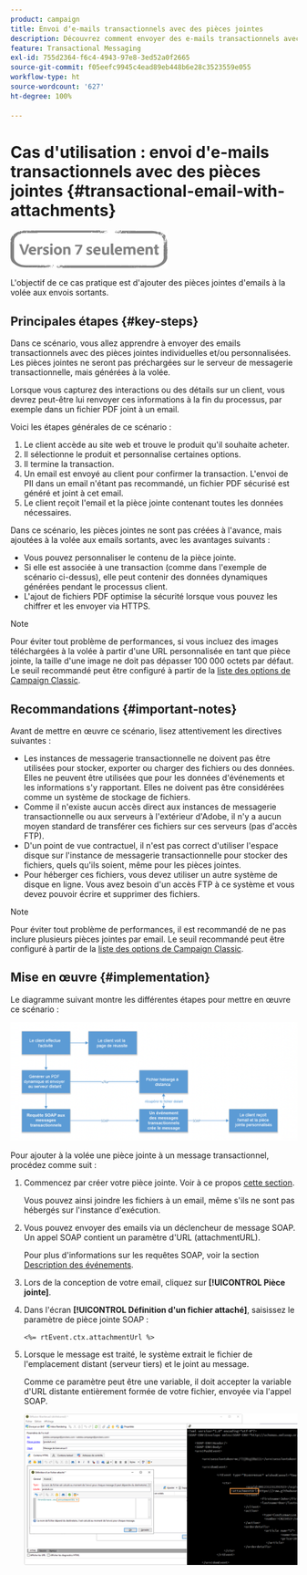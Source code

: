 ```yaml
---
product: campaign
title: Envoi dʼe-mails transactionnels avec des pièces jointes
description: Découvrez comment envoyer des e-mails transactionnels avec des pièces jointes individuelles et/ou personnalisées à lʼaide dʼAdobe Campaign
feature: Transactional Messaging
exl-id: 755d2364-f6c4-4943-97e8-3ed52a0f2665
source-git-commit: f05eefc9945c4ead89eb448b6e28c3523559e055
workflow-type: ht
source-wordcount: '627'
ht-degree: 100%

---
```


# Cas d&#39;utilisation : envoi d&#39;e-mails transactionnels avec des pièces jointes {#transactional-email-with-attachments}

![](../../assets/v7-only.svg)

L&#39;objectif de ce cas pratique est d&#39;ajouter des pièces jointes d&#39;emails à la volée aux envois sortants.

## Principales étapes {#key-steps}

Dans ce scénario, vous allez apprendre à envoyer des emails transactionnels avec des pièces jointes individuelles et/ou personnalisées. Les pièces jointes ne seront pas préchargées sur le serveur de messagerie transactionnelle, mais générées à la volée.

Lorsque vous capturez des interactions ou des détails sur un client, vous devrez peut-être lui renvoyer ces informations à la fin du processus, par exemple dans un fichier PDF joint à un email.

Voici les étapes générales de ce scénario :

1. Le client accède au site web et trouve le produit qu&#39;il souhaite acheter.
1. Il sélectionne le produit et personnalise certaines options.
1. Il termine la transaction.
1. Un email est envoyé au client pour confirmer la transaction. L&#39;envoi de PII dans un email n&#39;étant pas recommandé, un fichier PDF sécurisé est généré et joint à cet email.
1. Le client reçoit l&#39;email et la pièce jointe contenant toutes les données nécessaires.

Dans ce scénario, les pièces jointes ne sont pas créées à l&#39;avance, mais ajoutées à la volée aux emails sortants, avec les avantages suivants :

* Vous pouvez personnaliser le contenu de la pièce jointe.
* Si elle est associée à une transaction (comme dans l&#39;exemple de scénario ci-dessus), elle peut contenir des données dynamiques générées pendant le processus client.
* L&#39;ajout de fichiers PDF optimise la sécurité lorsque vous pouvez les chiffrer et les envoyer via HTTPS.

>[!NOTE]
>
>Pour éviter tout problème de performances, si vous incluez des images téléchargées à la volée à partir d&#39;une URL personnalisée en tant que pièce jointe, la taille d&#39;une image ne doit pas dépasser 100 000 octets par défaut. Le seuil recommandé peut être configuré à partir de la [liste des options de Campaign Classic](../../installation/using/configuring-campaign-options.md#delivery).

## Recommandations {#important-notes}

Avant de mettre en œuvre ce scénario, lisez attentivement les directives suivantes :

* Les instances de messagerie transactionnelle ne doivent pas être utilisées pour stocker, exporter ou charger des fichiers ou des données. Elles ne peuvent être utilisées que pour les données d&#39;événements et les informations s&#39;y rapportant. Elles ne doivent pas être considérées comme un système de stockage de fichiers.
* Comme il n&#39;existe aucun accès direct aux instances de messagerie transactionnelle ou aux serveurs à l&#39;extérieur d&#39;Adobe, il n&#39;y a aucun moyen standard de transférer ces fichiers sur ces serveurs (pas d&#39;accès FTP).
* D&#39;un point de vue contractuel, il n&#39;est pas correct d&#39;utiliser l&#39;espace disque sur l&#39;instance de messagerie transactionnelle pour stocker des fichiers, quels qu&#39;ils soient, même pour les pièces jointes.
* Pour héberger ces fichiers, vous devez utiliser un autre système de disque en ligne. Vous avez besoin d&#39;un accès FTP à ce système et vous devez pouvoir écrire et supprimer des fichiers.

>[!NOTE]
>
>Pour éviter tout problème de performances, il est recommandé de ne pas inclure plusieurs pièces jointes par email. Le seuil recommandé peut être configuré à partir de la [liste des options de Campaign Classic](../../installation/using/configuring-campaign-options.md#delivery).

## Mise en œuvre {#implementation}

Le diagramme suivant montre les différentes étapes pour mettre en œuvre ce scénario :

![](assets/message-center-uc1.png)

Pour ajouter à la volée une pièce jointe à un message transactionnel, procédez comme suit :

1. Commencez par créer votre pièce jointe. Voir à ce propos [cette section](../../delivery/using/attaching-files.md#attach-a-personalized-file).

   Vous pouvez ainsi joindre les fichiers à un email, même s&#39;ils ne sont pas hébergés sur l&#39;instance d&#39;exécution.

1. Vous pouvez envoyer des emails via un déclencheur de message SOAP. Un appel SOAP contient un paramètre d&#39;URL (attachmentURL).

   Pour plus d&#39;informations sur les requêtes SOAP, voir la section [Description des événements](../../message-center/using/event-description.md).

1. Lors de la conception de votre email, cliquez sur **[!UICONTROL Pièce jointe]**.

1. Dans l&#39;écran **[!UICONTROL Définition d&#39;un fichier attaché]**, saisissez le paramètre de pièce jointe SOAP :

   ```
   <%= rtEvent.ctx.attachmentUrl %>
   ```

1. Lorsque le message est traité, le système extrait le fichier de l&#39;emplacement distant (serveur tiers) et le joint au message.

   Comme ce paramètre peut être une variable, il doit accepter la variable d&#39;URL distante entièrement formée de votre fichier, envoyée via l&#39;appel SOAP.

   ![](assets/message-center-uc2.png)
